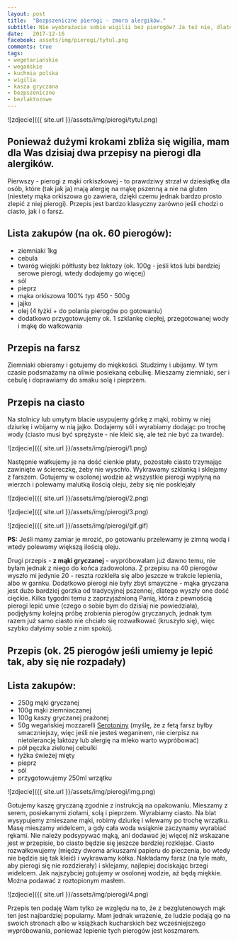 ```yaml
---
layout: post
title:  "Bezpszeniczne pierogi - zmora alergików."
subtitle: Nie wyobrażacie sobie wigilii bez pierogów? Ja też nie, dlatego postanowiłam poeksperymentować...
date:   2017-12-16
facebook: assets/img/pierogi/tytul.png
comments: true
tags:
- wegetariańskie
- wegańskie
- kuchnia polska
- wigilia
- kasza gryczana
- bezpszeniczne
- bezlaktozowe 
---
```


![zdjecie]({{ site.url }}/assets/img/pierogi/tytul.png)

## Ponieważ dużymi krokami zbliża się wigilia, mam dla Was dzisiaj dwa przepisy na pierogi dla alergików. 

Pierwszy - pierogi z mąki orkiszkowej - to prawdziwy strzał w dziesiątkę dla osób, które (tak jak ja) mają alergię na mąkę pszenną a nie na gluten (niestety mąka orkiszowa go zawiera, dzięki czemu jednak bardzo prosto zlepić z niej pierogi). Przepis jest bardzo klasyczny zarówno jeśli chodzi o ciasto, jak i o farsz. 

## Lista zakupów (na ok. 60 pierogów):
* ziemniaki 1kg
* cebula
* twaróg wiejski półtłusty bez laktozy (ok. 100g - jeśli ktoś lubi bardziej serowe pierogi, wtedy dodajemy go więcej)
* sól
* pieprz
* mąka orkiszowa 100% typ 450 - 500g
* jajko
* olej (4 łyżki + do polania pierogów po gotowaniu)
* dodatkowo przygotowujemy ok. 1 szklankę ciepłej, przegotowanej wody i mąkę do wałkowania 

## Przepis na farsz

Ziemniaki obieramy i gotujemy do miękkości. Studzimy i ubijamy. W tym czasie podsmażamy na oliwie posiekaną cebulkę. Mieszamy ziemniaki, ser i cebulę i doprawiamy do smaku solą i pieprzem. 

## Przepis na ciasto

Na stolnicy lub umytym blacie usypujemy górkę z mąki, robimy w niej dziurkę i wbijamy w nią jajko. Dodajemy sól i wyrabiamy dodając po trochę wody (ciasto musi być sprężyste - nie kleić się, ale też nie być za twarde).

![zdjecie]({{ site.url }}/assets/img/pierogi/1.png)

Następnie wałkujemy je na dość cienkie płaty, pozostałe ciasto trzymając zawinięte w ściereczkę, żeby nie wyschło. Wykrawamy szklanką i sklejamy z farszem. Gotujemy w osolonej wodzie aż wszystkie pierogi wypłyną na wierzch i polewamy malutką ilością oleju, żeby się nie posklejały

![zdjecie]({{ site.url }}/assets/img/pierogi/2.png)

![zdjecie]({{ site.url }}/assets/img/pierogi/3.png)

![zdjecie]({{ site.url }}/assets/img/pierogi/gif.gif)

**PS:** Jeśli mamy zamiar je mrozić, po gotowaniu przelewamy je zimną wodą i wtedy polewamy większą ilością oleju.

Drugi przepis - **z mąki gryczanej** - wypróbowałam już dawno temu, nie byłam jednak z niego do końca zadowolona. Z przepisu na 40 pierogów wyszło mi jedynie 20 - reszta rozkleiła się albo jeszcze w trakcie lepienia, albo w garnku. Dodatkowo pierogi nie były zbyt smayczne - mąka gryczana jest dużo bardziej gorzka od tradycyjnej pszennej, dlatego wyszły one dość cięćkie.
Kilka tygodni temu z zaprzyjaźnioną Panią, która z pewnością pierogi lepić umie (czego o sobie bym do dzisiaj nie powiedziała), podjęłyśmy kolejną próbę zrobienia pierogów gryczanych, jednak tym razem już samo ciasto nie chciało się rozwałkować (kruszyło się), więc szybko dałyśmy sobie z nim spokój.

## Przepis (ok. 25 pierogów jeśli umiemy je lepić tak, aby się nie rozpadały)

## Lista zakupów:
* 250g mąki gryczanej
* 100g mąki ziemniaczanej
* 100g kaszy gryczanej prażonej
* 50g wegańskiej mozzarelli [Serotoniny](https://www.facebook.com/serotoninacheeze/) (myślę, że z fetą farsz byłby smaczniejszy, więc jeśli nie jesteś weganinem, nie cierpisz na nietolerancję laktozy lub alergię na mleko warto wypróbować)
* pół pęczka zielonej cebulki
* łyżka świeżej mięty
* pieprz
* sól
* przygotowujemy 250ml wrzątku

![zdjecie]({{ site.url }}/assets/img/pierogi/img.png)

Gotujemy kaszę gryczaną zgodnie z instrukcją na opakowaniu. Mieszamy z serem, posiekanymi ziołami, solą i pieprzem.
Wyrabiamy ciasto. Na blat wysypujemy zmieszane mąki, robimy dziurkę i wlewamy po trochę wrzątku. Masę mieszamy widelcem, a gdy cała woda wsiąknie zaczynamy wyrabiać rękami. Nie należy podsypywać mąką, ani dodawać jej więcej niż wskazane jest w przepisie, bo ciasto będzie się jeszcze bardziej rozklejać. Ciasto rozwałkowujemy (między dwoma arkuszami papieru do pieczenia, bo wtedy nie będzie się tak kleić) i wykrawamy kółka. Nakładamy farsz (na tyle mało, aby pierogi się nie rozdzierały) i sklejamy, najlepiej dociskając brzegi widelcem. Jak najszybciej gotujemy w osolonej wodzie, aż będą miękkie.
Można podawać z roztopionym masłem.

![zdjecie]({{ site.url }}/assets/img/pierogi/4.png)

Przepis ten podaję Wam tylko ze względu na to, że z bezglutenowych mąk ten jest najbardziej popularny. Mam jednak wrażenie, że ludzie podają go na swoich stronach albo w książkach kucharskich bez wcześniejszego wypróbowania, ponieważ lepienie tych pierogów jest koszmarem.

